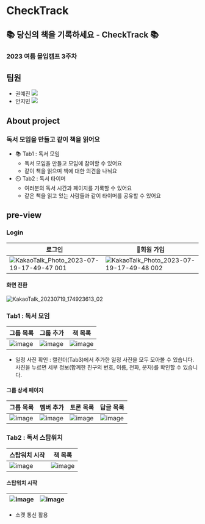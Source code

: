# CheckTrack
## 📚 당신의 책을 기록하세요 - CheckTrack 📚
### 2023 여름 몰입캠프 3주차


## 팀원
 - 권예진 <a href="https://github.com/dmobtxx19" target="_blank"><img src="https://img.shields.io/badge/GitHub-181717?style=flat&logo=github&logoColor=white"/></a>
 - 안지민 <a href="https://github.com/retro3014" target="_blank"><img src="https://img.shields.io/badge/GitHub-181717?style=flat&logo=github&logoColor=white"/></a>

## About project
### 독서 모임을 만들고 같이 책을 읽어요
- 📚 Tab1 : 독서 모임
  - 독서 모임을 만들고 모임에 참여할 수 있어요
  - 같이 책을 읽으며 책에 대한 의견을 나눠요
- ⏲️ Tab2 : 독서 타이머
  - 여러분의 독서 시간과 페이지를 기록할 수 있어요
  - 같은 책을 읽고 있는 사람들과 같이 타이머를 공유할 수 있어요
 

## pre-view
### Login
|로그인|회원 가입|
|--|--|
|![KakaoTalk_Photo_2023-07-19-17-49-47 001](https://github.com/CheckTrack02/CheckTrack_Flutter/assets/36194346/9741711c-da24-48d3-80d5-5269f98cff13)|![KakaoTalk_Photo_2023-07-19-17-49-48 002](https://github.com/CheckTrack02/CheckTrack_Flutter/assets/36194346/4aea790b-5386-4e7f-ab1f-ee94da030b79)|

#### 화면 전환
![KakaoTalk_20230719_174923613_02](https://github.com/CheckTrack02/CheckTrack_Flutter/assets/39901387/28c5aec4-8d1c-4b55-b92e-63334014d0b8)


### Tab1 : 독서 모임
|그룹 목록|그룹 추가|책 목록|
|--|--|--|
|![image](https://github.com/CheckTrack02/CheckTrack_Flutter/assets/39901387/c299f200-061e-4cc9-a3ea-8a3186134afc)|![image](https://github.com/CheckTrack02/CheckTrack_Flutter/assets/39901387/f78bcf1f-0339-42b2-a6bd-78bb0329aa65)|![image](https://github.com/CheckTrack02/CheckTrack_Flutter/assets/39901387/af9781ca-c6c3-4ed1-8a7b-83f94fc49a95)|

- 일정 사진 확인 : 캘린더(Tab3)에서 추가한 일정 사진을 모두 모아볼 수 있습니다. 사진을 누르면 세부 정보(함께한 친구의 번호, 이름, 전화, 문자)를 확인할 수 있습니다.

#### 그룹 상세 페이지
|그룹 목록|멤버 추가|토론 목록|답글 목록|
|--|--|--|--|
|![image](https://github.com/CheckTrack02/CheckTrack_Flutter/assets/39901387/e3c7bd99-3f05-4812-a148-3ae4a6949c94)|![image](https://github.com/CheckTrack02/CheckTrack_Flutter/assets/39901387/a69aa902-ecad-470a-afd1-d3dac726e74d)|![image](https://github.com/CheckTrack02/CheckTrack_Flutter/assets/39901387/f5234771-bd0c-4361-b8b5-945cd73bbec8)|![image](https://github.com/CheckTrack02/CheckTrack_Flutter/assets/39901387/2ec9444d-8600-47b5-b266-ae2fd0f9e226)|

### Tab2 : 독서 스탑워치
|스탑워치 시작|책 목록|
|--|--|
|![image](https://github.com/CheckTrack02/CheckTrack_Flutter/assets/39901387/07c08bff-f5d7-47e4-b612-fe64538dfb91)|![image](https://github.com/CheckTrack02/CheckTrack_Flutter/assets/39901387/18488730-eb9a-48b3-a1ff-6579fb9f9b5a)|

#### 스탑워치 시작
|![image](https://github.com/CheckTrack02/CheckTrack_Flutter/assets/39901387/fcf19eb5-83e8-451b-9e65-cb7dccddd59d)|![image](https://github.com/CheckTrack02/CheckTrack_Flutter/assets/39901387/aa30e039-f9fd-4707-855a-84ae01b246b5)|
|--|--|

- 소켓 통신 활용
